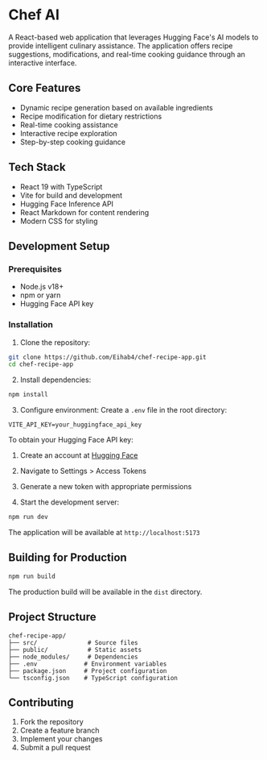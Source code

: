 # Chef AI

A React-based web application that leverages Hugging Face's AI models to provide intelligent culinary assistance. The application offers recipe suggestions, modifications, and real-time cooking guidance through an interactive interface.

## Core Features

- Dynamic recipe generation based on available ingredients
- Recipe modification for dietary restrictions
- Real-time cooking assistance
- Interactive recipe exploration
- Step-by-step cooking guidance

## Tech Stack

- React 19 with TypeScript
- Vite for build and development
- Hugging Face Inference API
- React Markdown for content rendering
- Modern CSS for styling

## Development Setup

### Prerequisites

- Node.js v18+
- npm or yarn
- Hugging Face API key

### Installation

1. Clone the repository:

```bash
git clone https://github.com/Eihab4/chef-recipe-app.git
cd chef-recipe-app
```

2. Install dependencies:

```bash
npm install
```

3. Configure environment:
   Create a `.env` file in the root directory:

```env
VITE_API_KEY=your_huggingface_api_key
```

To obtain your Hugging Face API key:

1. Create an account at [Hugging Face](https://huggingface.co/)
2. Navigate to Settings > Access Tokens
3. Generate a new token with appropriate permissions

4. Start the development server:

```bash
npm run dev
```

The application will be available at `http://localhost:5173`

## Building for Production

```bash
npm run build
```

The production build will be available in the `dist` directory.

## Project Structure

```
chef-recipe-app/
├── src/              # Source files
├── public/           # Static assets
├── node_modules/     # Dependencies
├── .env             # Environment variables
├── package.json     # Project configuration
└── tsconfig.json    # TypeScript configuration
```

## Contributing

1. Fork the repository
2. Create a feature branch
3. Implement your changes
4. Submit a pull request
